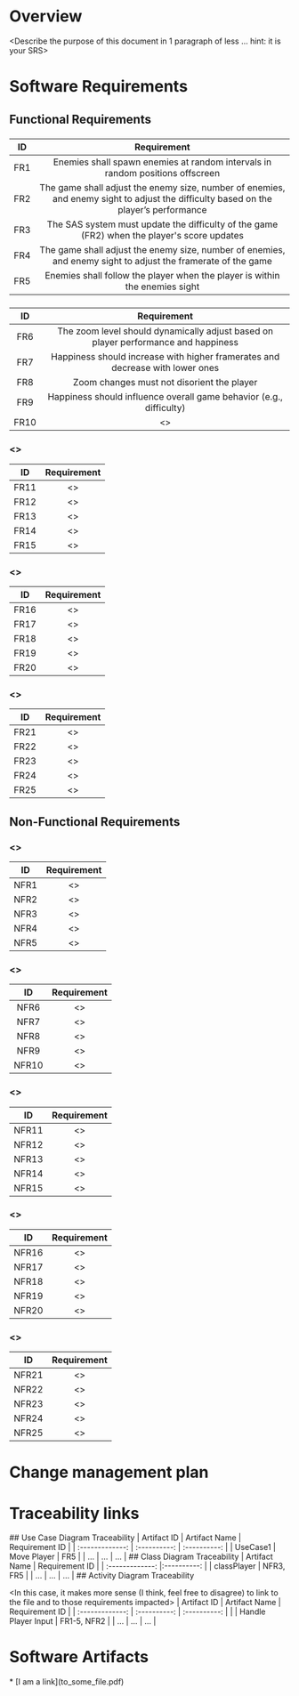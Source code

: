 # Overview
<Describe the purpose of this document in 1 paragraph of less … hint: it is your SRS>

# Software Requirements
<Describe the structure of this section>

## Functional Requirements
### <Enemy Logic>
| ID | Requirement |
| :-------------: | :----------: |
| FR1 | Enemies shall spawn enemies at random intervals in random positions offscreen |
| FR2 | The game shall adjust the enemy size, number of enemies, and enemy sight to adjust the difficulty based on the player’s performance |
| FR3 | The SAS system must update the difficulty of the game (FR2) when the player's score updates |
| FR4 | The game shall adjust the enemy size, number of enemies, and enemy sight to adjust the framerate of the game |
| FR5 | Enemies shall follow the player when the player is within the enemies sight |

### <Framerate SAS>
| ID | Requirement |
| :-------------: | :----------: |
| FR6 | The zoom level should dynamically adjust based on player performance and happiness |
| FR7 | Happiness should increase with higher framerates and decrease with lower ones |
| FR8 | Zoom changes must not disorient the player |
| FR9 | Happiness should influence overall game behavior (e.g., difficulty) |
| FR10 | <> |

### <>
| ID | Requirement |
| :-------------: | :----------: |
| FR11 | <> |
| FR12 | <> |
| FR13 | <> |
| FR14 | <> |
| FR15 | <> |

### <>
| ID | Requirement |
| :-------------: | :----------: |
| FR16 | <> |
| FR17 | <> |
| FR18 | <> |
| FR19 | <> |
| FR20 | <> |

### <>
| ID | Requirement |
| :-------------: | :----------: |
| FR21 | <> |
| FR22 | <> |
| FR23 | <> |
| FR24 | <> |
| FR25 | <> |

## Non-Functional Requirements
### <>
| ID | Requirement |
| :-------------: | :----------: |
| NFR1 | <> |
| NFR2 | <> |
| NFR3 | <> |
| NFR4 | <> |
| NFR5 | <> |

### <>
| ID | Requirement |
| :-------------: | :----------: |
| NFR6 | <> |
| NFR7 | <> |
| NFR8 | <> |
| NFR9 | <> |
| NFR10 | <> |

### <>
| ID | Requirement |
| :-------------: | :----------: |
| NFR11 | <> |
| NFR12 | <> |
| NFR13 | <> |
| NFR14 | <> |
| NFR15 | <> |

### <>
| ID | Requirement |
| :-------------: | :----------: |
| NFR16 | <> |
| NFR17 | <> |
| NFR18 | <> |
| NFR19 | <> |
| NFR20 | <> |

### <>
| ID | Requirement |
| :-------------: | :----------: |
| NFR21 | <> |
| NFR22 | <> |
| NFR23 | <> |
| NFR24 | <> |
| NFR25 | <> |

# Change management plan
<Description of what this section is>

# Traceability links
<Description of this section>
## Use Case Diagram Traceability
| Artifact ID | Artifact Name | Requirement ID |
| :-------------: | :----------: | :----------: |
| UseCase1 | Move Player | FR5 |
| … | … | … |
## Class Diagram Traceability
| Artifact Name | Requirement ID |
| :-------------: |:----------: |
| classPlayer | NFR3, FR5 |
| … | … | … |
## Activity Diagram Traceability

<In this case, it makes more sense (I think, feel free to disagree) to link
to the file and to those requirements impacted>
| Artifact ID | Artifact Name | Requirement ID |
| :-------------: | :----------: | :----------: |
| <filename> | Handle Player Input | FR1-5, NFR2 |
| … | … | … |

# Software Artifacts
<Describe the purpose of this section>
* [I am a link](to_some_file.pdf)